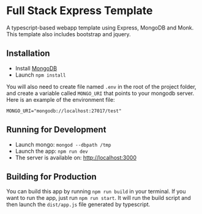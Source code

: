 # Full Stack Express Template

A typescript-based webapp template using Express, MongoDB and Monk. This template also includes bootstrap and jquery.

## Installation

-   Install [MongoDB](http://www.mongodb.org)
-   Launch `npm install`

You will also need to create file named `.env` in the root of the project folder, and create a variable called `MONGO_URI` that points to your mongodb server. Here is an example of the environment file:

```env
MONGO_URI="mongodb://localhost:27017/test"
```

## Running for Development

-   Launch mongo: `mongod --dbpath /tmp`
-   Launch the app: `npm run dev`
-   The server is available on: [http://localhost:3000](http://localhost:3000)

## Building for Production

You can build this app by running `npm run build` in your terminal. If you want to run the app, just run `npm run start`. It will run the build script and then launch the `dist/app.js` file generated by typescript.
